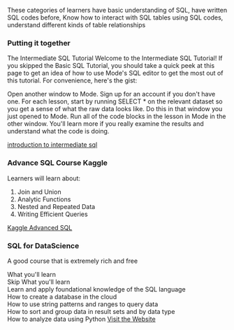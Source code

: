 These categories of learners have basic understanding of SQL, have written SQL codes before, Know how to interact with SQL tables using SQL codes, understand 
different kinds of table relationships

### Putting it together
The Intermediate SQL Tutorial
Welcome to the Intermediate SQL Tutorial! If you skipped the Basic SQL Tutorial, you should take a quick peek at this page to get an idea of how to use Mode's SQL editor to get the most out of this tutorial. For convenience, here's the gist:

Open another window to Mode. Sign up for an account if you don't have one.
For each lesson, start by running SELECT * on the relevant dataset so you get a sense of what the raw data looks like. Do this in that window you just opened to Mode.
Run all of the code blocks in the lesson in Mode in the other window. You'll learn more if you really examine the results and understand what the code is doing.

[introduction to intermediate sql](https://mode.com/sql-tutorial/intro-to-intermediate-sql/)

### Advance SQL Course Kaggle
Learners will learn about:
1. Join and Union
2. Analytic Functions
3. Nested and Repeated Data
4. Writing Efficient Queries

[Kaggle Advanced SQL](https://www.kaggle.com/learn/advanced-sql)

### SQL for DataScience
A good course that is extremely rich and free

What you'll learn <br>
Skip What you'll learn<br>
Learn and apply foundational knowledge of the SQL language<br>
How to create a database in the cloud<br>
How to use string patterns and ranges to query data<br>
How to sort and group data in result sets and by data type<br>
How to analyze data using Python
[Visit the Website](https://www.edx.org/course/sql-for-data-science?index=product&queryID=42e15053a99ff47b84694f319f1bb15b&position=6)
